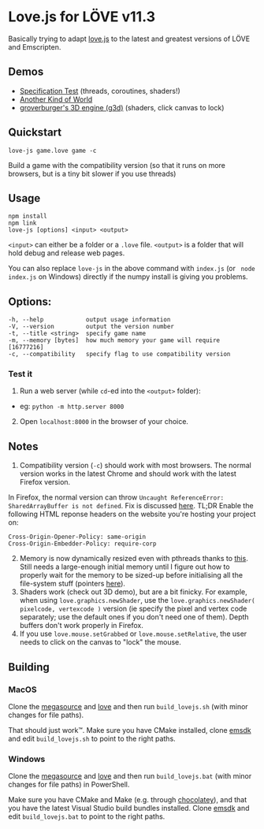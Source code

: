 Love.js for LÖVE v11.3
============
Basically trying to adapt [love.js](https://github.com/TannerRogalsky/love.js) to the latest and greatest versions of LÖVE and Emscripten.

## Demos
 * [Specification Test](https://davidobot.net/lovejs_spec/) (threads, coroutines, shaders!)
 * [Another Kind of World](https://davidobot.net/akow/)
 * [groverburger's 3D engine (g3d)](https://davidobot.net/3d/) (shaders, click canvas to lock)

## Quickstart
```
love-js game.love game -c
```
Build a game with the compatibility version (so that it runs on more browsers, but is a tiny bit slower if you use threads)

## Usage
```
npm install
npm link
love-js [options] <input> <output>
```

`<input>` can either be a folder or a `.love` file.
`<output>` is a folder that will hold debug and release web pages.

You can also replace `love-js` in the above command with `index.js` (or ` node index.js` on Windows) directly if the numpy install is giving you problems.

## Options:
```
-h, --help            output usage information
-V, --version         output the version number
-t, --title <string>  specify game name
-m, --memory [bytes]  how much memory your game will require [16777216]
-c, --compatibility   specify flag to use compatibility version
```

### Test it
1. Run a web server (while `cd`-ed into the `<output>` folder):
  - eg: `python -m http.server 8000`
2. Open `localhost:8000` in the browser of your choice.

## Notes
1. Compatibility version (`-c`) should work with most browsers. The normal version works in the latest Chrome and should work with the latest Firefox version. 

In Firefox, the normal version can throw `Uncaught ReferenceError: SharedArrayBuffer is not defined`. Fix is discussed [here](https://developer.mozilla.org/en-US/docs/Web/JavaScript/Reference/Global_Objects/SharedArrayBuffer#Security_requirements). TL;DR 
Enable the following HTML reponse headers on the website you're hosting your project on:
```
Cross-Origin-Opener-Policy: same-origin
Cross-Origin-Embedder-Policy: require-corp
```
2. Memory is now dynamically resized even with pthreads thanks to [this](https://github.com/emscripten-core/emscripten/pull/8365). Still needs a large-enough initial memory until I figure out how to properly wait for the memory to be sized-up before initialising all the file-system stuff (pointers [here](https://emscripten.org/docs/getting_started/FAQ.html#how-can-i-tell-when-the-page-is-fully-loaded-and-it-is-safe-to-call-compiled-functions)).
3. Shaders work (check out 3D demo), but are a bit finicky. For example, when using `love.graphics.newShader`, use the `love.graphics.newShader( pixelcode, vertexcode )` version (ie specify the pixel and vertex code separately; use the default ones if you don't need one of them). Depth buffers don't work properly in Firefox.
4. If you use `love.mouse.setGrabbed` or `love.mouse.setRelative`, the user needs to click on the canvas to "lock" the mouse.

## Building
### MacOS
Clone the [megasource](https://github.com/Davidobot/megasource/tree/emscripten) and [love](https://github.com/Davidobot/love/tree/emscripten) and then run `build_lovejs.sh` (with minor changes for file paths).

That should just work™. Make sure you have CMake installed, clone [emsdk](https://github.com/emscripten-core/emsdk) and edit `build_lovejs.sh` to point to the right paths.

### Windows
Clone the [megasource](https://github.com/Davidobot/megasource/tree/emscripten) and [love](https://github.com/Davidobot/love/tree/emscripten) and then run `build_lovejs.bat` (with minor changes for file paths) in PowerShell.

Make sure you have CMake and Make (e.g. through [chocolatey](https://chocolatey.org/packages/make)), and that you have the latest Visual Studio build bundles installed. Clone [emsdk](https://github.com/emscripten-core/emsdk) and edit `build_lovejs.bat` to point to the right paths.
